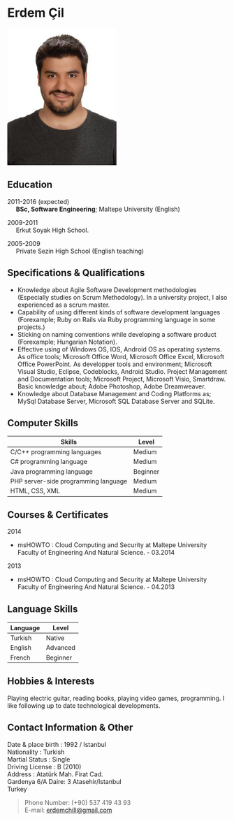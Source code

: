 **Erdem Çil**
============
 ![CV Photo](https://raw.githubusercontent.com/erdemcil/CV/dc1d3bf021b86dcdf3f0c24eda0d0b15c8204e8d/CV.jpg)


Education
--------------
2011-2016 (expected)  
&nbsp;&nbsp;&nbsp;&nbsp; **BSc, Software Engineering**; Maltepe University (English)

2009-2011  
&nbsp;&nbsp;&nbsp;&nbsp; Erkut Soyak High School.

2005-2009  
&nbsp;&nbsp;&nbsp;&nbsp; Private Sezin High School (English teaching) 


Specifications & Qualifications
-------------------------------------------
* Knowledge about Agile Software Development methodologies (Especially studies on Scrum Methodology).
In a university project, I also experienced as a scrum master.
* Capability of using different kinds of software development languages (Forexample; 
Ruby on Rails via Ruby programming language in some projects.)
* Sticking on naming conventions while developing a software product (Forexample; Hungarian Notation).
* Effective using of Windows OS, IOS, Android OS as operating systems. As office tools; Microsoft Office Word, Microsoft Office Excel,
Microsoft Office PowerPoint. As developper tools and environment; Microsoft Visual Studio, Eclipse, Codeblocks, Android Studio. Project Management and Documentation tools; Microsoft Project, Microsoft Visio, Smartdraw. Basic knowledge about; Adobe Photoshop, Adobe Dreamweaver.
* Knowledge about Database Management and Coding Platforms as; MySql Database Server, Microsoft SQL Database Server and SQLite.



Computer Skills
----------------------

| Skills                                 | Level         |
| -------------------------------------- |---------------|
| C/C++ programming languages            | Medium        |
| C# programming language                | Medium        |
| Java programming language              | Beginner      |
| PHP server-side programming language   | Medium        |
| HTML, CSS, XML                         | Medium        |


Courses & Certificates
-------------------------------------
2014
*   msHOWTO
:  Cloud Computing and Security at Maltepe University Faculty of Engineering And Natural Science. - 03.2014

2013
* msHOWTO
:  Cloud Computing and Security at Maltepe University Faculty of Engineering And Natural Science. - 04.2013

Language Skills
----------------------
| Language   | Level    |
|----------- |----------|
| Turkish    | Native   |
| English    | Advanced |
| French     | Beginner |

Hobbies & Interests
----------------------------
Playing electric guitar, reading books, playing video games, programming. I like following up to date technological developments.

Contact Information & Other   
-----------------------------------------  


  Date & place birth : 1992 / Istanbul  
  Nationality : Turkish  
  Martial Status : Single  
  Driving License : B (2010)
  &nbsp;  
  Address : Atatürk Mah. Firat Cad.   
  Gardenya 6/A Daire: 3   Atasehir/Istanbul  
  Turkey  
>  Phone Number: (+90) 537 419 43 93  
>  E-mail: erdemchill@gmail.com
